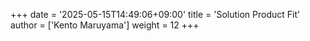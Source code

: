 +++
date = '2025-05-15T14:49:06+09:00'
title = 'Solution Product Fit'
author = ['Kento Maruyama']
weight = 12
+++

